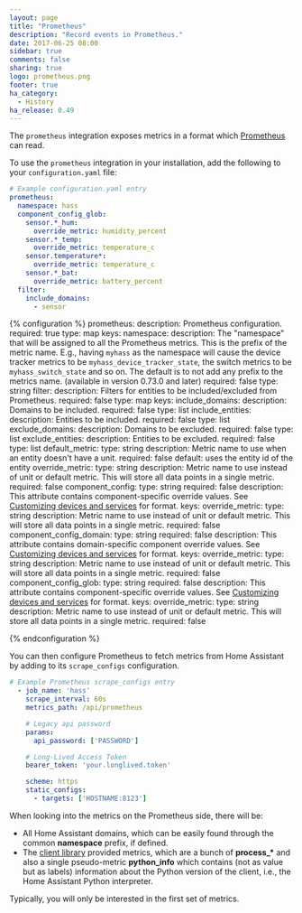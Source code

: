```yaml
---
layout: page
title: "Prometheus"
description: "Record events in Prometheus."
date: 2017-06-25 08:00
sidebar: true
comments: false
sharing: true
logo: prometheus.png
footer: true
ha_category:
  - History
ha_release: 0.49
---
```


The `prometheus` integration exposes metrics in a format which [Prometheus](https://prometheus.io/) can read.

To use the `prometheus` integration in your installation, add the following to your `configuration.yaml` file:

```yaml
# Example configuration.yaml entry
prometheus:
  namespace: hass
  component_config_glob:
    sensor.*_hum:
      override_metric: humidity_percent
    sensor.*_temp:
      override_metric: temperature_c
    sensor.temperature*:
      override_metric: temperature_c
    sensor.*_bat:
      override_metric: battery_percent
  filter:
    include_domains:
      - sensor
```

{% configuration %}
prometheus:
  description: Prometheus configuration.
  required: true
  type: map
  keys:
    namespace:
      description: The "namespace" that will be assigned to all the Prometheus metrics. This is the prefix of the metric name. E.g., having `myhass` as the namespace will cause the device tracker metrics to be `myhass_device_tracker_state`, the switch metrics to be `myhass_switch_state` and so on. The default is to not add any prefix to the metrics name. (available in version 0.73.0 and later)
      required: false
      type: string
    filter:
      description: Filters for entities to be included/excluded from Prometheus.
      required: false
      type: map
      keys:
        include_domains:
          description: Domains to be included.
          required: false
          type: list
        include_entities:
          description: Entities to be included.
          required: false
          type: list
        exclude_domains:
          description: Domains to be excluded.
          required: false
          type: list
        exclude_entities:
          description: Entities to be excluded.
          required: false
          type: list
    default_metric:
      type: string
      description: Metric name to use when an entity doesn't have a unit. 
      required: false
      default: uses the entity id of the entity
    override_metric:
      type: string
      description: Metric name to use instead of unit or default metric. This will store all data points in a single metric.
      required: false
    component_config:
      type: string
      required: false
      description: This attribute contains component-specific override values. See [Customizing devices and services](/getting-started/customizing-devices/) for format.
      keys:
        override_metric:
          type: string
          description: Metric name to use instead of unit or default metric. This will store all data points in a single metric.
          required: false
    component_config_domain:
      type: string
      required: false
      description: This attribute contains domain-specific component override values. See [Customizing devices and services](/getting-started/customizing-devices/) for format.
      keys:
        override_metric:
          type: string
          description: Metric name to use instead of unit or default metric. This will store all data points in a single metric.
          required: false
    component_config_glob: 
      type: string
      required: false
      description: This attribute contains component-specific override values. See [Customizing devices and services](/getting-started/customizing-devices/) for format.
      keys:
        override_metric:
          type: string
          description: Metric name to use instead of unit or default metric. This will store all data points in a single metric.
          required: false

{% endconfiguration %}

You can then configure Prometheus to fetch metrics from Home Assistant by adding to its `scrape_configs` configuration.

```yaml
# Example Prometheus scrape_configs entry
  - job_name: 'hass'
    scrape_interval: 60s
    metrics_path: /api/prometheus

    # Legacy api password
    params:
      api_password: ['PASSWORD']

    # Long-Lived Access Token
    bearer_token: 'your.longlived.token'

    scheme: https
    static_configs:
      - targets: ['HOSTNAME:8123']
```

When looking into the metrics on the Prometheus side, there will be:

- All Home Assistant domains, which can be easily found through the common **namespace** prefix, if defined.
- The [client library](https://github.com/prometheus/client_python) provided metrics, which are a bunch of **process_\*** and also a single pseudo-metric **python_info** which contains (not as value but as labels) information about the Python version of the client, i.e., the Home Assistant Python interpreter.
  
Typically, you will only be interested in the first set of metrics.
